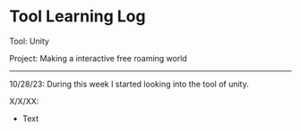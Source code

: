 # Tool Learning Log

Tool: Unity

Project: Making a interactive free roaming world

---

10/28/23:
During this week I started looking into the tool of unity.

X/X/XX:
* Text


<!-- 
* Links you used today (websites, videos, etc)
* Things you tried, progress you made, etc
* Challenges, a-ha moments, etc
* Questions you still have
* What you're going to try next
-->
